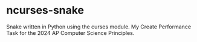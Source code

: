 # ncurses-snake

Snake written in Python using the curses module. My Create Performance Task for the 2024 AP Computer Science Principles.